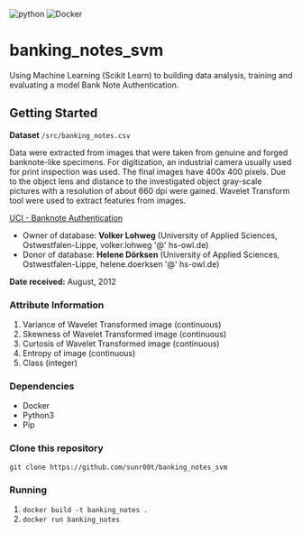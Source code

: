 ![python](https://img.shields.io/badge/Python-3776AB?style=for-the-badge&logo=python&logoColor=white)
![Docker](https://img.shields.io/badge/Docker-%23316192.svg?style=for-the-badge&logo=docker&logoColor=white)

# banking_notes_svm

Using Machine Learning (Scikit Learn) to building data analysis, training and evaluating a model Bank Note Authentication.

## Getting Started
**Dataset** ```/src/banking_notes.csv```

Data were extracted from images that were taken from genuine and forged banknote-like specimens. For digitization, an industrial camera usually used for print inspection was used. The final images have 400x 400 pixels. Due to the object lens and distance to the investigated object gray-scale pictures with a resolution of about 660 dpi were gained. Wavelet Transform tool were used to extract features from images.

[UCI - Banknote Authentication](https://archive.ics.uci.edu/ml/datasets/banknote+authentication#)

- Owner of database: **Volker Lohweg** (University of Applied Sciences, Ostwestfalen-Lippe, volker.lohweg '@' hs-owl.de)
- Donor of database: **Helene Dörksen** (University of Applied Sciences, Ostwestfalen-Lippe, helene.doerksen '@' hs-owl.de)

**Date received:** August, 2012

### Attribute Information

  1. Variance of Wavelet Transformed image (continuous)
  2. Skewness of Wavelet Transformed image (continuous)
  3. Curtosis of Wavelet Transformed image (continuous)
  4. Entropy of image (continuous)
  5. Class (integer)

### Dependencies

- Docker
- Python3
- Pip

### Clone this repository

```git clone https://github.com/sunr00t/banking_notes_svm```

### Running

1. ```docker build -t banking_notes .```
2. ```docker run banking_notes```
